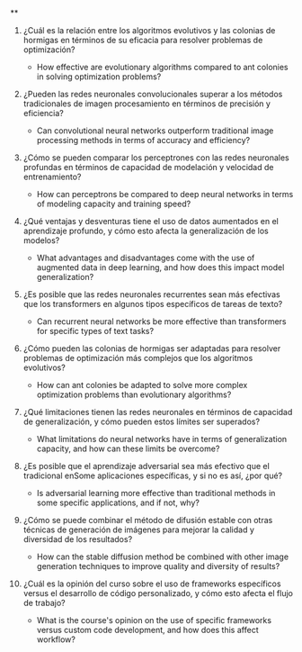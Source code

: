**

1. ¿Cuál es la relación entre los algoritmos evolutivos y las colonias de hormigas en términos de su eficacia para resolver problemas de optimización?  
   - How effective are evolutionary algorithms compared to ant colonies in solving optimization problems?

2. ¿Pueden las redes neuronales convolucionales superar a los métodos tradicionales de imagen procesamiento en términos de precisión y eficiencia?  
   - Can convolutional neural networks outperform traditional image processing methods in terms of accuracy and efficiency?

3. ¿Cómo se pueden comparar los perceptrones con las redes neuronales profundas en términos de capacidad de modelación y velocidad de entrenamiento?  
   - How can perceptrons be compared to deep neural networks in terms of modeling capacity and training speed?

4. ¿Qué ventajas y desventuras tiene el uso de datos aumentados en el aprendizaje profundo, y cómo esto afecta la generalización de los modelos?  
   - What advantages and disadvantages come with the use of augmented data in deep learning, and how does this impact model generalization?

5. ¿Es posible que las redes neuronales recurrentes sean más efectivas que los transformers en algunos tipos específicos de tareas de texto?  
   - Can recurrent neural networks be more effective than transformers for specific types of text tasks?

6. ¿Cómo pueden las colonias de hormigas ser adaptadas para resolver problemas de optimización más complejos que los algoritmos evolutivos?  
   - How can ant colonies be adapted to solve more complex optimization problems than evolutionary algorithms?

7. ¿Qué limitaciones tienen las redes neuronales en términos de capacidad de generalización, y cómo pueden estos límites ser superados?  
   - What limitations do neural networks have in terms of generalization capacity, and how can these limits be overcome?

8. ¿Es posible que el aprendizaje adversarial sea más efectivo que el tradicional enSome aplicaciones específicas, y si no es así, ¿por qué?  
   - Is adversarial learning more effective than traditional methods in some specific applications, and if not, why?

9. ¿Cómo se puede combinar el método de difusión estable con otras técnicas de generación de imágenes para mejorar la calidad y diversidad de los resultados?  
   - How can the stable diffusion method be combined with other image generation techniques to improve quality and diversity of results?

10. ¿Cuál es la opinión del curso sobre el uso de frameworks específicos versus el desarrollo de código personalizado, y cómo esto afecta el flujo de trabajo?  
    - What is the course's opinion on the use of specific frameworks versus custom code development, and how does this affect workflow?